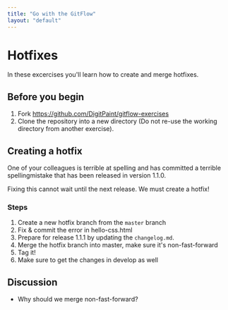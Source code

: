 ```yaml
---
title: "Go with the GitFlow"
layout: "default"
---
```


# Hotfixes

In these excercises you'll learn how to create and merge hotfixes.

## Before you begin
1. Fork https://github.com/DigitPaint/gitflow-exercises
2. Clone the repository into a new directory (Do not re-use the working directory from another exercise).

## Creating a hotfix

One of your colleagues is terrible at spelling and has committed a terrible spellingmistake that has been released in version 1.1.0. 

Fixing this cannot wait until the next release. We must create a hotfix!

### Steps

1. Create a new hotfix branch from the `master` branch
2. Fix & commit the error in hello-css.html
3. Prepare for release 1.1.1 by updating the `changelog.md`.
4. Merge the hotfix branch into master, make sure it's non-fast-forward
5. Tag it!
6. Make sure to get the changes in develop as well

## Discussion

- Why should we merge non-fast-forward?
